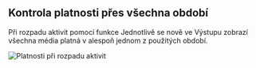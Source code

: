﻿---
categories: [kiwi]
layout: kiwi
---

## Kontrola platnosti přes všechna období
Při rozpadu aktivit pomocí funkce Jednotlivě se nově ve Výstupu zobrazí všechna média platná v alespoň jednom z použitých období.   

![Platnosti při rozpadu aktivit]({{site.url}}/data/platnostiprirozpadu.PNG "Platnosti při rozpadu aktivit")


